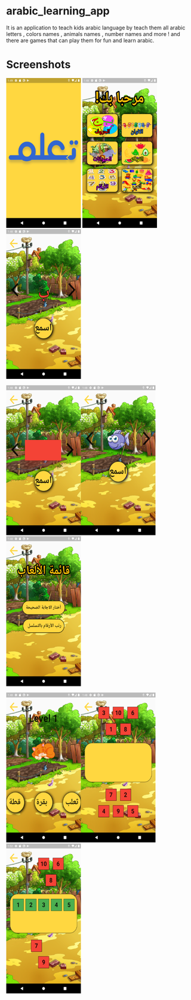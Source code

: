 # arabic_learning_app
It is an application to teach kids arabic language by teach them all arabic letters , colors names , animals names , number names and more !
and there are games that can play them for fun and learn arabic.


# Screenshots

<img src = "Screenshots/1.png" height="400" width="200"> <img src = "Screenshots/2.png" height="400" width="200"><img src = "Screenshots/3.png" height="400" width="200"> 


<img src = "Screenshots/4.png" height="400" width="200"><img src = "Screenshots/5.png" height="400" width="200"> <img src = "Screenshots/6.png" height="400" width="200">


<img src = "Screenshots/7.png" height="400" width="200"><img src = "Screenshots/8.png" height="400" width="200"><img src = "Screenshots/9.png" height="400" width="200">

